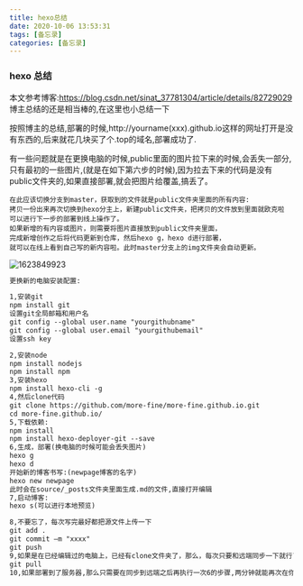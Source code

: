 ```yaml
---
title: hexo总结
date: 2020-10-06 13:53:31
tags: [备忘录]
categories: [备忘录]
---
```


### hexo 总结

本文参考博客:https://blog.csdn.net/sinat_37781304/article/details/82729029	博主总结的还是相当棒的,在这里也小总结一下

按照博主的总结,部署的时候,http://yourname(xxx).github.io这样的网址打开是没有东西的,后来就花几块买了个.top的域名,部署成功了.

有一些问题就是在更换电脑的时候,public里面的图片拉下来的时候,会丢失一部分,只有最初的一些图片,(就是在如下第六步的时候),因为拉去下来的代码是没有public文件夹的,如果直接部署,就会把图片给覆盖,搞丢了。

```
在此应该切换分支到master，获取到的文件就是public文件夹里面的所有内容:
拷贝一份出来再次切换到hexo分主上，新建public文件夹，把拷贝的文件放到里面就欧克啦
可以进行下一步的部署到线上操作了。
如果新增的有内容或图片，则需要将图片直接放到public文件夹里面，
完成新增创作之后将代码更新到仓库，然后hexo g，hexo d进行部署，
就可以在线上看到自己写的新内容啦。此时master分支上的img文件夹会自动更新。
```

![1623849923](/img/1623849923.png)

```html
更换新的电脑安装配置:

1,安装git
npm install git
设置git全局邮箱和用户名
git config --global user.name "yourgithubname"
git config --global user.email "yourgithubemail"
设置ssh key

2,安装node
npm install nodejs 
npm install npm
3,安装hexo
npm install hexo-cli -g
4,然后clone代码
git clone https://github.com/more-fine/more-fine.github.io.git
cd more-fine.github.io/
5,下载依赖:
npm install
npm install hexo-deployer-git --save
6,生成，部署(换电脑的时候可能会丢失图片)
hexo g 
hexo d
开始新的博客书写:(newpage博客的名字)
hexo new newpage
此时会在source/_posts文件夹里面生成.md的文件,直接打开编辑
7,启动博客:
hexo s(可以进行本地预览)

8,不要忘了，每次写完最好都把源文件上传一下
git add .
git commit –m "xxxx"
git push 
9,如果是在已经编辑过的电脑上，已经有clone文件夹了，那么，每次只要和远端同步一下就行了
git pull
10,如果部署到了服务器,那么只需要在同步到远端之后再执行一次6的步骤,两分钟就能再次在你的网址上看到更新的博客啦.
```

